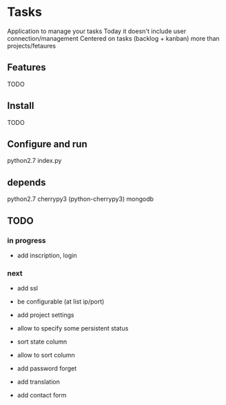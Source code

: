 # Tasks

Application to manage your tasks
Today it doesn't include user connection/management
Centered on tasks (backlog + kanban) more than projects/fetaures

## Features

TODO

## Install

TODO

## Configure and run

python2.7 index.py

## depends

python2.7
cherrypy3 (python-cherrypy3)
mongodb

## TODO

### in progress

 * add inscription, login

### next

 * add ssl

 * be configurable (at list ip/port)

 * add project settings

 * allow to specify some persistent status
 * sort state column
 * allow to sort column

 * add password forget
 * add translation
 * add contact form
